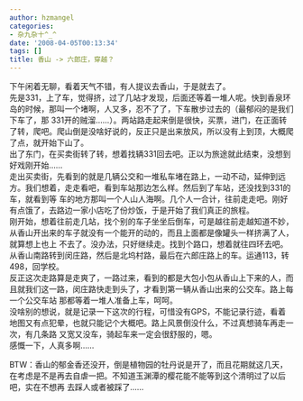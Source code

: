 ```yaml
---
author: hzmangel
categories:
- 杂九杂十^_^
date: '2008-04-05T00:13:34'
tags: []
title: 香山 -> 六郎庄，穿越？
---
```

下午闲着无聊，看着天气不错，有人提议去香山，于是就去了。  
先是331，上了车，觉得挤，过了几站才发现，后面还等着一堆人呢。快到香泉环岛的时候，那叫一个堵啊，人又多，忍不了了，下车散步过去的（最郁闷的是我们下车了，那
331开的贼溜……）。两站路走起来倒是很快，买票，进门，在正面转了转，爬吧。爬山倒是没啥好说的，反正只是出来放风，所以没有上到顶，大概爬了点，就开始下山了。  
出了东门，在买卖街转了转，想着找辆331回去吧。正以为旅途就此结束，没想到好戏刚开始……  
走出买卖街，先看到的就是几辆公交和一堆私车堵在路上，一动不动，延伸到远方。我们想着，走走看吧，看到车站那边怎么样。然后到了车站，还没找到331的车，就看到等
车的地方那叫一个人山人海啊。几个人一合计，往前走走吧。刚好有点饿了，去路边一家小店吃了份炒饭，于是开始了我们真正的旅程。  
刚开始，想着往前走几站，找个别的车子坐坐后倒车，可是越往前走越知道不妙，从香山开出来的车子就没有一个能开的动的，而且上面都是像罐头一样挤满了人，就算想上也上
不去了。没办法，只好继续走。找到个路口，想着就往四环去吧。从香山南路转到闵庄路，然后是北坞村路，最后在六郎庄路上的车。运通113，转498，回学校。  
反正这次走路算是走爽了，一路过来，看到的都是大包小包从香山上下来的人，而且就我们这一路，闵庄路快走到头了，才看到第一辆从香山出来的公交车。路上每一个公交车站
那都等着一堆人准备上车，呵呵。  
没啥别的想说，就是记录一下这次的行程，可惜没有GPS，不能记录行迹，看着地图又有点犯晕，也就只能记个大概吧。路上风景倒没什么，不过真想骑车再走一次，有几条路
又宽又没车，骑起车来一定会很舒服的，嗯。  
感慨一下，人真多啊……

BTW：香山的郁金香还没开，倒是植物园的牡丹说是开了，而且花期就这几天，在考虑是不是再去自虐一把。不知道玉渊潭的樱花能不能等到这个清明过了以后吧，实在不想再
去踩人或者被踩了……